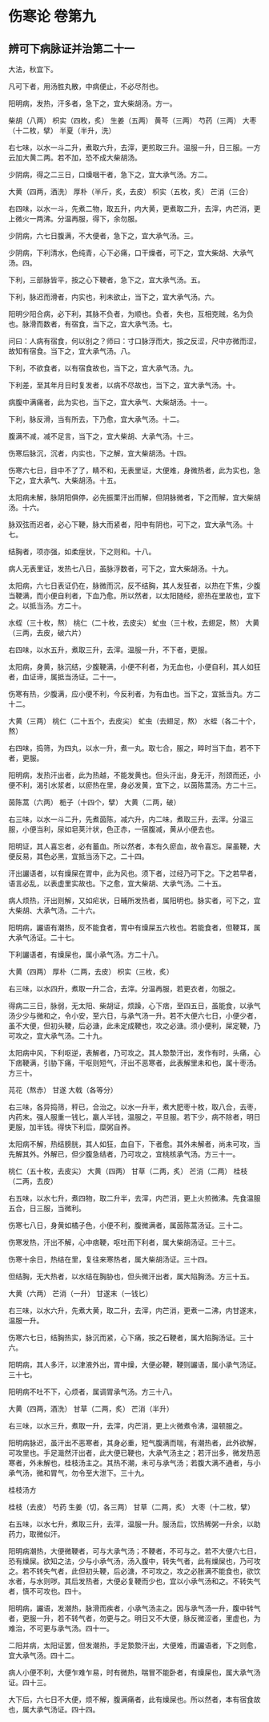 # 伤寒论 卷第九

## 辨可下病脉证并治第二十一

大法，秋宜下。

凡可下者，用汤胜丸散，中病便止，不必尽剂也。

阳明病，发热，汗多者，急下之，宜大柴胡汤。方一。

柴胡（八两） 枳实（四枚，炙） 生姜（五两） 黄芩（三两） 芍药（三两） 大枣（十二枚，擘） 半夏（半升，洗）

右七味，以水一斗二升，煮取六升，去滓，更煎取三升。温服一升，日三服。一方云加大黄二两。若不加，恐不成大柴胡汤。

少阴病，得之二三日，口燥咽干者，急下之，宜大承气汤。方二。

大黄（四两，酒洗） 厚朴（半斤，炙，去皮） 枳实（五枚，炙） 芒消（三合）

右四味，以水一斗，先煮二物，取五升，内大黄，更煮取二升，去滓，内芒消，更上微火一两沸。分温再服，得下，余勿服。

少阴病，六七日腹满，不大便者，急下之，宜大承气汤。三。

少阴病，下利清水，色纯青，心下必痛，口干燥者，可下之，宜大柴胡、大承气汤。四。

下利，三部脉皆平，按之心下鞕者，急下之，宜大承气汤。五。

下利，脉迟而滑者，内实也，利未欲止，当下之，宜大承气汤。六。

阳明少阳合病，必下利，其脉不负者，为顺也。负者，失也，互相克贼，名为负也。脉滑而数者，有宿食，当下之，宜大承气汤。七。

问曰：人病有宿食，何以别之？师曰：寸口脉浮而大，按之反涩，尺中亦微而涩，故知有宿食。当下之，宜大承气汤。八。

下利，不欲食者，以有宿食故也，当下之，宜大承气汤。九。

下利差，至其年月日时复发者，以病不尽故也，当下之，宜大承气汤。十。

病腹中满痛者，此为实也，当下之，宜大承气、大柴胡汤。十一。

下利，脉反滑，当有所去，下乃愈，宜大承气汤。十二。

腹满不减，减不足言，当下之，宜大柴胡、大承气汤。十三。

伤寒后脉沉，沉者，内实也，下之解，宜大柴胡汤。十四。

伤寒六七日，目中不了了，睛不和，无表里证，大便难，身微热者，此为实也，急下之，宜大承气、大柴胡汤。十五。

太阳病未解，脉阴阳俱停，必先振栗汗出而解，但阴脉微者，下之而解，宜大柴胡汤。十六。

脉双弦而迟者，必心下鞕，脉大而紧者，阳中有阴也，可下之，宜大承气汤。十七。

结胸者，项亦强，如柔痓状，下之则和。十八。

病人无表里证，发热七八日，虽脉浮数者，可下之，宜大柴胡汤。十九。

太阳病，六七日表证仍在，脉微而沉，反不结胸，其人发狂者，以热在下焦，少腹当鞕满，而小便自利者，下血乃愈。所以然者，以太阳随经，瘀热在里故也，宜下之。以抵当汤。方二十。

水蛭（三十枚，熬） 桃仁（二十枚，去皮尖） 虻虫（三十枚，去翅足，熬） 大黄（三两，去皮，破六片）

右四味，以水五升，煮取三升，去滓。温服一升，不下者，更服。

太阳病，身黄，脉沉结，少腹鞕满，小便不利者，为无血也，小便自利，其人如狂者，血证谛，属抵当汤证。二十一。

伤寒有热，少腹满，应小便不利，今反利者，为有血也。当下之，宜抵当丸。方二十二。

大黄（三两） 桃仁（二十五个，去皮尖） 虻虫（去翅足，熬） 水蛭（各二十个，熬）

右四味，捣筛，为四丸，以水一升，煮一丸。取七合，服之，晬时当下血，若不下者，更服。

阳明病，发热汗出者，此为热越，不能发黄也。但头汗出，身无汗，剂颈而还，小便不利，渴引水浆者，以瘀热在里，身必发黄，宜下之，以茵陈蒿汤。方二十三。

茵陈蒿（六两） 栀子（十四个，擘） 大黄（二两，破）

右三味，以水一斗二升，先煮茵陈，减六升，内二味，煮取三升，去滓。分温三服，小便当利，尿如皂荚汁状，色正赤，一宿腹减，黄从小便去也。

阳明证，其人喜忘者，必有蓄血。所以然者，本有久瘀血，故令喜忘。屎虽鞕，大便反易，其色必黑，宜抵当汤下之。二十四。

汗出讝语者，以有燥屎在胃中，此为风也。须下者，过经乃可下之。下之若早者，语言必乱，以表虚里实故也。下之愈，宜大柴胡、大承气汤。二十五。

病人烦热，汗出则解，又如疟状，日晡所发热者，属阳明也。脉实者，可下之，宜大柴胡、大承气汤。二十六。

阳明病，讝语有潮热，反不能食者，胃中有燥屎五六枚也。若能食者，但鞕耳，属大承气汤证。二十七。

下利讝语者，有燥屎也，属小承气汤。方二十八。

大黄（四两） 厚朴（二两，去皮） 枳实（三枚，炙）

右三味，以水四升，煮取一升二合，去滓。分温再服，若更衣者，勿服之。

得病二三日，脉弱，无太阳、柴胡证，烦躁，心下痞，至四五日，虽能食，以承气汤少少与微和之，令小安，至六日，与承气汤一升。若不大便六七日，小便少者，虽不大便，但初头鞕，后必溏，此未定成鞕也，攻之必溏。须小便利，屎定鞕，乃可攻之，宜大承气汤。二十九。

太阳病中风，下利呕逆，表解者，乃可攻之。其人漐漐汗出，发作有时，头痛，心下痞鞕满，引胁下痛，干呕则短气，汗出不恶寒者，此表解里未和也，属十枣汤。方三十。

芫花（熬赤） 甘遂 大戟（各等分）

右三味，各异捣筛，秤已，合治之。以水一升半，煮大肥枣十枚，取八合，去枣，内药末。强人服重一钱匕，羸人半钱，温服之，平旦服。若下少，病不除者，明日更服，加半钱。得快下利后，糜粥自养。

太阳病不解，热结膀胱，其人如狂，血自下，下者愈。其外未解者，尚未可攻，当先解其外。外解已，但少腹急结者，乃可攻之，宜桃核承气汤。方三十一。

桃仁（五十枚，去皮尖） 大黄（四两） 甘草（二两，炙） 芒消（二两） 桂枝（二两，去皮）

右五味，以水七升，煮四物，取二升半，去滓，内芒消，更上火煎微沸。先食温服五合，日三服，当微利。

伤寒七八日，身黄如橘子色，小便不利，腹微满者，属茵陈蒿汤证。三十二。

伤寒发热，汗出不解，心中痞鞕，呕吐而下利者，属大柴胡汤证。三十三。

伤寒十余日，热结在里，复往来寒热者，属大柴胡汤证。三十四。

但结胸，无大热者，以水结在胸胁也，但头微汗出者，属大陷胸汤。方三十五。

大黄（六两） 芒消（一升） 甘遂末（一钱匕）

右三味，以水六升，先煮大黄，取二升，去滓，内芒消，更煮一二沸，内甘遂末，温服一升。

伤寒六七日，结胸热实，脉沉而紧，心下痛，按之石鞕者，属大陷胸汤证。三十六。

阳明病，其人多汗，以津液外出，胃中燥，大便必鞕，鞕则讝语，属小承气汤证。三十七。

阳明病不吐不下，心烦者，属调胃承气汤。方三十八。

大黄（四两，酒洗） 甘草（二两，炙） 芒消（半升）

右三味，以水三升，煮取一升，去滓，内芒消，更上火微煮令沸，温顿服之。

阳明病脉迟，虽汗出不恶寒者，其身必重，短气腹满而喘，有潮热者，此外欲解，可攻里也。手足濈然汗出者，此大便已鞕也，大承气汤主之；若汗出多，微发热恶寒者，外未解也，桂枝汤主之。其热不潮，未可与承气汤；若腹大满不通者，与小承气汤，微和胃气，勿令至大泄下。三十九。

桂枝汤方

桂枝（去皮） 芍药 生姜（切，各三两） 甘草（二两，炙） 大枣（十二枚，擘）

右五味，以水七升，煮取三升，去滓，温服一升。服汤后，饮热稀粥一升余，以助药力，取微似汗。

阳明病潮热，大便微鞕者，可与大承气汤；不鞕者，不可与之。若不大便六七日，恐有燥屎。欲知之法，少与小承气汤，汤入腹中，转失气者，此有燥屎也，乃可攻之。若不转失气者，此但初头鞕，后必溏，不可攻之，攻之必胀满不能食也，欲饮水者，与水则哕。其后发热者，大便必复鞕而少也，宜以小承气汤和之。不转失气者，慎不可攻也。四十。

阳明病，讝语，发潮热，脉滑而疾者，小承气汤主之。因与承气汤一升，腹中转气者，更服一升，若不转气者，勿更与之。明日又不大便，脉反微涩者，里虚也，为难治，不可更与承气汤。四十一。

二阳并病，太阳证罢，但发潮热，手足漐漐汗出，大便难，而讝语者，下之则愈，宜大承气汤。四十二。

病人小便不利，大便乍难乍易，时有微热，喘冒不能卧者，有燥屎也，属大承气汤证。四十三。

大下后，六七日不大便，烦不解，腹满痛者，此有燥屎也。所以然者，本有宿食故也，属大承气汤证。四十四。